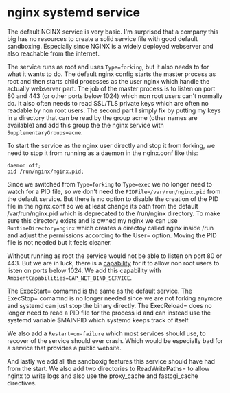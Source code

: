 # nginx systemd service

The default NGINX service is very basic. I'm surprised that a company this big has no resources to create a solid service file with good default sandboxing. Especially since NGINX is a widely deployed webserver and also reachable from the internet.

The service runs as root and uses `Type=forking`, but it also needs to for what it wants to do. The default nginx config starts the master process as root and then starts child processes as the user nginx which handle the actually webserver part. The job of the master process is to listen on port 80 and 443 (or other ports below 1024) which non root users can't normally do. It also often needs to read SSL/TLS private keys which are often no readable by non root users. The second part I simply fix by putting my keys in a directory that can be read by the group acme (other names are available) and add this group the the nginx service with `SupplementaryGroups=acme`.

To start the service as the nginx user directly and stop it from forking, we need to stop it from running as a daemon in the nginx.conf like this:

```
daemon off;
pid /run/nginx/nginx.pid;
```

Since we switched from `Type=forking` to `Type=exec` we no longer need to watch for a PID file, so we don't need the `PIDFile=/var/run/nginx.pid` from the default service. But there is no option to disable the creation of the PID file in the nginx.conf so we at least change its path from the default /var/run/nginx.pid which is deprecated to the /run/nginx directory. To make sure this directory exists and is owned my nginx we can use `RuntimeDirectory=nginx` which creates a directoy called nginx inside /run and adjust the permissions according to the User= option. Moving the PID file is not needed but it feels cleaner.

Without running as root the service would not be able to listen on port 80 or 443. But we are in luck, there is a [capability](https://man7.org/linux/man-pages/man7/capabilities.7.html) for it to allow non root users to listen on ports below 1024. We add this capability with `AmbientCapabilities=CAP_NET_BIND_SERVICE`.

The ExecStart= comamnd is the same as the default service. The ExecStop= comamnd is no longer needed since we are not forking anymore and systemd can just stop the binary directly. The ExecReload= does no longer need to read a PID file for the process id and can instead use the systemd variable $MAINPID which systemd keeps track of itself.

We also add a `Restart=on-failure` which most services should use, to recover of the service should ever crash. Which would be especially bad for a service that provides a public website.

And lastly we add all the sandboxig features this service should have had from the start. We also add two directories to ReadWritePaths= to allow nginx to write logs and also use the proxy_cache and fastcgi_cache directives.
